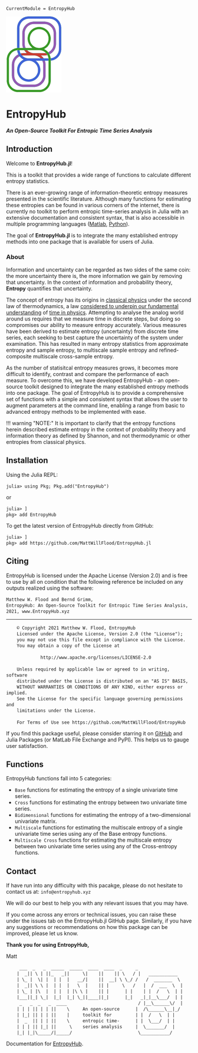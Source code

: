 ```@meta
CurrentModule = EntropyHub
```

![EH4J](./assets/logo.png)


# EntropyHub
__*An Open-Source Toolkit For Entropic Time Series Analysis*__

## Introduction

Welcome to **EntropyHub.jl**!

This is a toolkit that provides a wide range of functions to calculate different entropy statistics.

There is an ever-growing range of information-theoretic entropy measures presented in the scientific literature.
Although many functions for estimating these entropies can be found in various corners
of the internet, there is currently no toolkit to perform entropic time-series analysis in Julia with an extensive documentation and consistent syntax,
 that is also accessible in multiple programming languages ([Matlab](https://www.entropyhub.xyz/matlab/EHmatlab.html), [Python](https://www.entropyhub.xyz/python/EHpython.html)).

The goal of **EntropyHub.jl** is to integrate the many established entropy methods into one package that is available for
users of Julia.

### About 

Information and uncertainty can be regarded as two sides of the same coin: 
the more uncertainty there is, the more information we gain by removing that 
uncertainty. In the context of information and probability theory, **Entropy** 
quantifies that uncertainty. 

The concept of entropy has its origins in 
[classical physics](http://www.scholarpedia.org/article/Entropy "Scholarpedia")
under the second law of thermodynamics, a law 
[considered to underpin our fundamental understanding](https://www.penguin.co.uk/books/301539/the-order-of-time/9780141984964.html "Rovelli") 
of [time in physics](https://en.wikipedia.org/wiki/Time_in_physics "Wiki Time"). 
Attempting to analyse the analog world around
us requires that we measure time in discrete steps, but doing so compromises 
our ability to measure entropy accurately. Various measures have been derived 
to estimate entropy (uncertainty) from discrete time series, each seeking to 
best capture the uncertainty of the system under examination. This has resulted 
in many entropy statistics from approximate entropy and sample entropy, to
multiscale sample entropy and refined-composite multiscale cross-sample entropy.


As the number of statisitcal entropy measures grows, it becomes more difficult
to identify, contrast and compare the performance of each measure. To overcome
this, we have developed EntropyHub - an open-source toolkit designed to 
integrate the many established entropy methods into one package. The goal of 
EntropyHub is to provide a comprehensive set of functions with a simple and 
consistent syntax that allows the user to augment parameters at the command 
line, enabling a range from basic to advanced entropy methods to be implemented
with ease.

!!! warning "NOTE:"
    It is important to clarify that the entropy functions herein described estimate entropy 
    in the context of probability theory and information theory as defined by Shannon, 
    and not thermodynamic or other entropies from classical physics.

## Installation
Using the Julia REPL:

```
julia> using Pkg; Pkg.add("EntropyHub")
```

or

```
julia> ] 
pkg> add EntropyHub
```

To get the latest version of EntropyHub directly from GitHub:
```
julia> ] 
pkg> add https://github.com/MattWillFlood/EntropyHub.jl
```

## Citing
EntropyHub is licensed under the Apache License (Version 2.0) and is free to use by
all on condition that the following reference be included on any outputs realized using the
software:
```
Matthew W. Flood and Bernd Grimm,
EntropyHub: An Open-Source Toolkit for Entropic Time Series Analysis,
2021, www.EntropyHub.xyz 
```
__________________________________________________________________


        © Copyright 2021 Matthew W. Flood, EntropyHub
        Licensed under the Apache License, Version 2.0 (the "License");
        you may not use this file except in compliance with the License.
        You may obtain a copy of the License at
        
                 http://www.apache.org/licenses/LICENSE-2.0
        
        Unless required by applicable law or agreed to in writing, software
        distributed under the License is distributed on an "AS IS" BASIS,
        WITHOUT WARRANTIES OR CONDITIONS OF ANY KIND, either express or implied.
        See the License for the specific language governing permissions and
        limitations under the License.
        
        For Terms of Use see https://github.com/MattWillFlood/EntropyHub

If you find this package useful, please consider starring it on [GitHub](https://github.com/MattWillFlood/EntropyHub) 
and Julia Packages (or MatLab File Exchange and PyPI). This helps us to gauge user satisfaction.

## Functions

EntropyHub functions fall into 5 categories: 

* `Base`                functions for estimating the entropy of a single univariate time series.
* `Cross`               functions for estimating the entropy between two univariate time series.
* `Bidimensional`       functions for estimating the entropy of a two-dimensional univariate matrix.
* `Multiscale`          functions for estimating the multiscale entropy of a single univariate time series using any of the Base entropy functions.
* `Multiscale Cross`    functions for estimating the multiscale entropy between two univariate time series using any of the Cross-entropy functions.



## Contact
If have run into any difficulty with this pacakge, please do not hesitate to contact us at: `info@entropyhub.xyz`

We will do our best to help you with any relevant issues that you may have.

If you come across any errors or technical issues, you can raise these under the issues tab on the EntropyHub.jl GitHub page. 
Similarly, if you have any suggestions or recommendations on how this package can be improved, please let us know.

__Thank you for using EntropyHub,__

Matt


         ___  _   _  _____  _____  ____  ____  _     _          
        |  _|| \ | ||_   _||     \|    ||    || \   / |   ___________ 
        | \_ |  \| |  | |  |   __/|    ||  __| \ \_/ /   /  _______  \
        |  _|| \ \ |  | |  |   \  |    || |     \   /   |  /  ___  \  |
        | \_ | |\  |  | |  | |\ \ |    || |      | |    | |  /   \  | | 
        |___||_| \_|  |_|  |_| \_||____||_|      |_|   _|_|__\___/  | | 
         _   _  _   _  ____                           / |__\______\/  | 
        | | | || | | ||    \     An open-source      |  /\______\__|_/ 
        | |_| || | | ||    |     toolkit for         | |  /   \  | | 
        |  _  || | | ||    \     entropic time-      | |  \___/  | |          
        | | | || |_| ||     \    series analysis     |  \_______/  |
        |_| |_|\_____/|_____/                         \___________/ 




Documentation for [EntropyHub](https://github.com/MattWillFlood/EntropyHub.jl).

```@index
```
